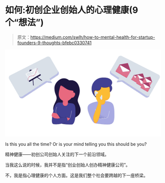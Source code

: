 # 如何:初创企业创始人的心理健康(9 个“想法”)

> 原文：<https://medium.com/swlh/how-to-mental-health-for-startup-founders-9-thoughts-bfebc0330741>

![](img/9c70e0b7747e1ed75d08c0401b6e73f2.png)

Is this you all the time? Or is your mind telling you this should be you?

精神健康——初创公司创始人关注的下一个前沿领域。

当我这么说的时候，我并不是指“创业创始人创办精神健康公司”。

不，我是指心理健康的个人方面。这是我们整个社会要跨越的下一座桥梁。